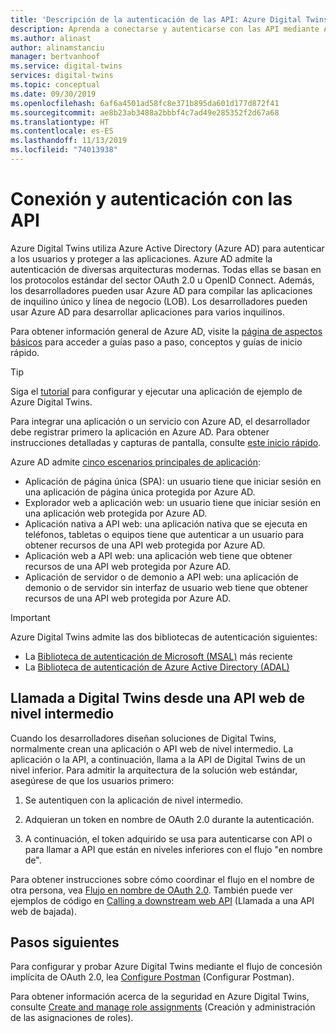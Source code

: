 ```yaml
---
title: 'Descripción de la autenticación de las API: Azure Digital Twins | Microsoft Docs'
description: Aprenda a conectarse y autenticarse con las API mediante Azure Digital Twins.
ms.author: alinast
author: alinamstanciu
manager: bertvanhoof
ms.service: digital-twins
services: digital-twins
ms.topic: conceptual
ms.date: 09/30/2019
ms.openlocfilehash: 6af6a4501ad58fc8e371b895da601d177d872f41
ms.sourcegitcommit: ae8b23ab3488a2bbbf4c7ad49e285352f2d67a68
ms.translationtype: HT
ms.contentlocale: es-ES
ms.lasthandoff: 11/13/2019
ms.locfileid: "74013938"
---
```

# <a name="connect-to-and-authenticate-with-apis"></a>Conexión y autenticación con las API

Azure Digital Twins utiliza Azure Active Directory (Azure AD) para autenticar a los usuarios y proteger a las aplicaciones. Azure AD admite la autenticación de diversas arquitecturas modernas. Todas ellas se basan en los protocolos estándar del sector OAuth 2.0 u OpenID Connect. Además, los desarrolladores pueden usar Azure AD para compilar las aplicaciones de inquilino único y línea de negocio (LOB). Los desarrolladores pueden usar Azure AD para desarrollar aplicaciones para varios inquilinos.

Para obtener información general de Azure AD, visite la [página de aspectos básicos](https://docs.microsoft.com/azure/active-directory/fundamentals/) para acceder a guías paso a paso, conceptos y guías de inicio rápido.

> [!TIP]
> Siga el [tutorial](tutorial-facilities-setup.md) para configurar y ejecutar una aplicación de ejemplo de Azure Digital Twins.

Para integrar una aplicación o un servicio con Azure AD, el desarrollador debe registrar primero la aplicación en Azure AD. Para obtener instrucciones detalladas y capturas de pantalla, consulte [este inicio rápido](../active-directory/develop/quickstart-register-app.md).

Azure AD admite [cinco escenarios principales de aplicación](../active-directory/develop/v2-app-types.md):

* Aplicación de página única (SPA): un usuario tiene que iniciar sesión en una aplicación de página única protegida por Azure AD.
* Explorador web a aplicación web: un usuario tiene que iniciar sesión en una aplicación web protegida por Azure AD.
* Aplicación nativa a API web: una aplicación nativa que se ejecuta en teléfonos, tabletas o equipos tiene que autenticar a un usuario para obtener recursos de una API web protegida por Azure AD.
* Aplicación web a API web: una aplicación web tiene que obtener recursos de una API web protegida por Azure AD.
* Aplicación de servidor o de demonio a API web: una aplicación de demonio o de servidor sin interfaz de usuario web tiene que obtener recursos de una API web protegida por Azure AD.

> [!IMPORTANT]
> Azure Digital Twins admite las dos bibliotecas de autenticación siguientes:
> * La [Biblioteca de autenticación de Microsoft (MSAL)](https://docs.microsoft.com/azure/active-directory/develop/msal-overview) más reciente
> * La [Biblioteca de autenticación de Azure Active Directory (ADAL)](https://docs.microsoft.com/azure/active-directory/develop/active-directory-authentication-libraries)

## <a name="call-digital-twins-from-a-middle-tier-web-api"></a>Llamada a Digital Twins desde una API web de nivel intermedio

Cuando los desarrolladores diseñan soluciones de Digital Twins, normalmente crean una aplicación o API web de nivel intermedio. La aplicación o la API, a continuación, llama a la API de Digital Twins de un nivel inferior. Para admitir la arquitectura de la solución web estándar, asegúrese de que los usuarios primero:

1. Se autentiquen con la aplicación de nivel intermedio.

1. Adquieran un token en nombre de OAuth 2.0 durante la autenticación.

1. A continuación, el token adquirido se usa para autenticarse con API o para llamar a API que están en niveles inferiores con el flujo "en nombre de".

Para obtener instrucciones sobre cómo coordinar el flujo en el nombre de otra persona, vea [Flujo en nombre de OAuth 2.0](https://docs.microsoft.com/azure/active-directory/develop/v2-oauth2-on-behalf-of-flow). También puede ver ejemplos de código en [Calling a downstream web API](https://github.com/Azure-Samples/active-directory-dotnet-webapi-onbehalfof) (Llamada a una API web de bajada).

## <a name="next-steps"></a>Pasos siguientes

Para configurar y probar Azure Digital Twins mediante el flujo de concesión implícita de OAuth 2.0, lea [Configure Postman](./how-to-configure-postman.md) (Configurar Postman).

Para obtener información acerca de la seguridad en Azure Digital Twins, consulte [Create and manage role assignments](./security-create-manage-role-assignments.md) (Creación y administración de las asignaciones de roles).